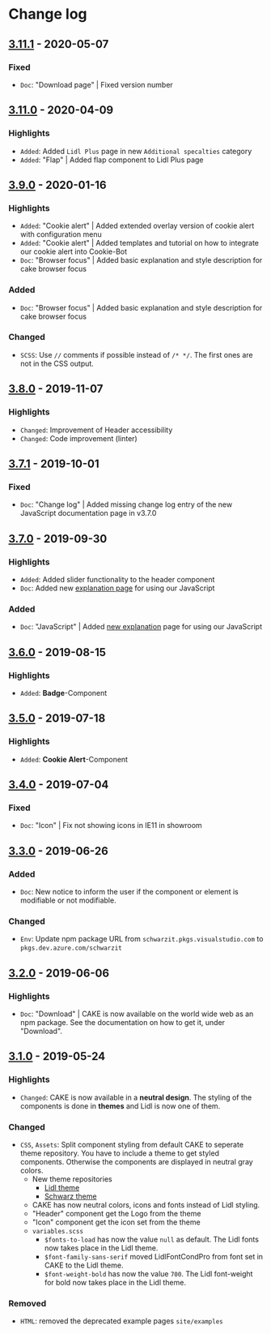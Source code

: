 # Change log

## [3.11.1](https://www.secrz.de/bitbucket/projects/CAKE/repos/phoenix/browse?at=refs%2Ftags%2Fv3.11.1) - 2020-05-07

### Fixed

* `Doc`: "Download page" | Fixed version number

## [3.11.0](https://www.secrz.de/bitbucket/projects/CAKE/repos/phoenix/browse?at=refs%2Ftags%2Fv3.11.0) - 2020-04-09

### Highlights

* `Added`: Added `Lidl Plus` page in new `Additional specalties` category
* `Added`: "Flap" | Added flap component to Lidl Plus page

## [3.9.0](https://www.secrz.de/bitbucket/projects/CAKE/repos/phoenix/browse?at=refs%2Ftags%2Fv3.9.0) - 2020-01-16

### Highlights

* `Added`: "Cookie alert" | Added extended overlay version of cookie alert with configuration menu
* `Added`: "Cookie alert" | Added templates and tutorial on how to integrate our cookie alert into Cookie-Bot
* `Doc`: "Browser focus" | Added basic explanation and style description for cake browser focus

### Added

* `Doc`: "Browser focus" | Added basic explanation and style description for cake browser focus

### Changed

* `SCSS`: Use `//` comments if possible instead of `/* */`. The first ones are not in the CSS output.


## [3.8.0](https://www.secrz.de/bitbucket/projects/CAKE/repos/phoenix/browse?at=refs%2Ftags%2Fv3.8.0) - 2019-11-07

### Highlights

* `Changed`: Improvement of Header accessibility
* `Changed`: Code improvement (linter)


## [3.7.1](https://www.secrz.de/bitbucket/projects/CAKE/repos/phoenix/browse?at=refs%2Ftags%2Fv3.7.1) - 2019-10-01

### Fixed

* `Doc`: "Change log" | Added missing change log entry of the new JavaScript documentation page in v3.7.0


## [3.7.0](https://www.secrz.de/bitbucket/projects/CAKE/repos/phoenix/browse?at=refs%2Ftags%2Fv3.7.0) - 2019-09-30

### Highlights

* `Added`: Added slider functionality to the header component
* `Doc`: Added new [explanation page](../Getting%20started/JavaScript.md) for using our JavaScript

### Added

* `Doc`: "JavaScript" | Added [new explanation](../Getting%20started/JavaScript.md) page for using our JavaScript


## [3.6.0](https://www.secrz.de/bitbucket/projects/CAKE/repos/phoenix/browse?at=refs%2Ftags%2Fv3.6.0) - 2019-08-15

### Highlights

* `Added`: **Badge**-Component


## [3.5.0](https://www.secrz.de/bitbucket/projects/CAKE/repos/phoenix/browse?at=refs%2Ftags%2Fv3.5.0) - 2019-07-18

### Highlights

* `Added`: **Cookie Alert**-Component


## [3.4.0](https://www.secrz.de/bitbucket/projects/CAKE/repos/phoenix/browse?at=refs%2Ftags%2Fv3.4.0) - 2019-07-04

### Fixed

* `Doc`: "Icon" | Fix not showing icons in IE11 in showroom


## [3.3.0](https://www.secrz.de/bitbucket/projects/CAKE/repos/phoenix/browse?at=refs%2Ftags%2Fv3.3.0) - 2019-06-26

### Added

* `Doc`: New notice to inform the user if the component or element is modifiable or not modifiable.

### Changed

* `Env`: Update npm package URL from `schwarzit.pkgs.visualstudio.com` to `pkgs.dev.azure.com/schwarzit`


## [3.2.0](https://www.secrz.de/bitbucket/projects/CAKE/repos/phoenix/browse?at=refs%2Ftags%2Fv3.2.0) - 2019-06-06

### Highlights

* `Doc`:  "Download" | CAKE is now available on the world wide web as an npm package. See the documentation on how to get it, under "Download".


## [3.1.0](https://www.secrz.de/bitbucket/projects/CAKE/repos/phoenix/browse?at=refs%2Ftags%2Fv3.1.0) - 2019-05-24

### Highlights

* `Changed`: CAKE is now available in a **neutral design**. The styling of the components is done in **themes** and Lidl is now one of them.

### Changed

* `CSS`, `Assets`: Split component styling from default CAKE to seperate theme repository. You have to include a theme to get styled components. Otherwise the components are displayed in neutral gray colors.
  * New theme repositories
    * [Lidl theme](https://www.secrz.de/bitbucket/projects/CAKE/repos/cake-themes/browse?at=refs%2Fheads%2Flidl%2Fmaster)
    * [Schwarz theme](https://www.secrz.de/bitbucket/projects/CAKE/repos/cake-themes/browse?at=refs%2Fheads%2Fschwarz%2Fmaster)
  * CAKE has now neutral colors, icons and fonts instead of Lidl styling.
  * "Header" component get the Logo from the theme
  * "Icon" component get the icon set from the theme
  * `variables.scss`
    * `$fonts-to-load` has now the value `null` as default. The Lidl fonts now takes place in the Lidl theme.
    * `$font-family-sans-serif` moved LidlFontCondPro from font set in CAKE to the Lidl theme.
    * `$font-weight-bold` has now the value `700`. The Lidl font-weight for bold now takes place in the Lidl theme.

### Removed

* `HTML`: removed the deprecated example pages `site/examples`
